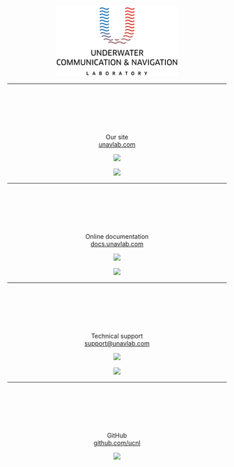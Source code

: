 <div style="page-break-after: always;"></div>
<p align="center"><img src="/documentation/sm_logo.png"/></p>

_______  

<br/>
<br/>
<br/>
<br/>
<br/>
<p align="center">Our site <br/> <a href="https:\\www.unavlab.com\">unavlab.com</a></p>
<p align="center"><img src="https://ucnl.github.io/documentation/unavlab_web_qr.png" /></p>


<div style="page-break-after: always;"></div>
<p align="center"><img src="https://ucnl.github.io/documentation/sm_logo.png"/></p>

_______  

<br/>
<br/>
<br/>
<br/>
<br/>
<p align="center">Online documentation <br/> <a href="https:\\www.docs.unavlab.com\">docs.unavlab.com</a></p>
<p align="center"><img src="https://ucnl.github.io/documentation/docs_unavlab_web_qr.png" /></p>


<div style="page-break-after: always;"></div>
<p align="center"><img src="https://ucnl.github.io/documentation/sm_logo.png"/></p>

_______  

<br/>
<br/>
<br/>
<br/>
<br/>
<p align="center">Technical support<br/> <a href="mailto:support@unavlab.com">support@unavlab.com</a></p>
<p align="center"><img src="https://ucnl.github.io/documentation/unavlab_support_email_qr.png" /></p>


<div style="page-break-after: always;"></div>
<p align="center"><img src="https://ucnl.github.io/documentation/sm_logo.png"/></p>

_______  

<br/>
<br/>
<br/>
<br/>
<br/>
<p align="center">GitHub <br/> <a href="https://www.github.com/ucnl">github.com/ucnl</a></p>
<p align="center"><img src="https://ucnl.github.io/documentation/unavlab_github_qr.png" /></p>

<div style="page-break-after: always;"></div>
